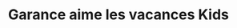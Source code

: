 ---
title: "Garance aime les vacances Kids"
url: /quimper/garance-aime-les-vacances-kids/
shop: Andenken
---
